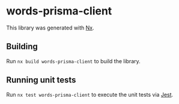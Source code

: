 # words-prisma-client

This library was generated with [Nx](https://nx.dev).

## Building

Run `nx build words-prisma-client` to build the library.

## Running unit tests

Run `nx test words-prisma-client` to execute the unit tests via [Jest](https://jestjs.io).
